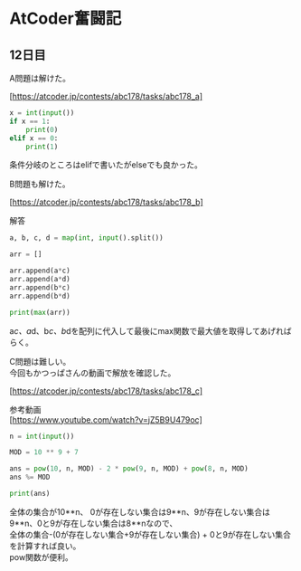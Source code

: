 # AtCoder奮闘記
## 12日目
A問題は解けた。

[https://atcoder.jp/contests/abc178/tasks/abc178_a]         


```python
x = int(input())
if x == 1:
    print(0)
elif x == 0:
    print(1)
```
条件分岐のところはelifで書いたがelseでも良かった。     

B問題も解けた。

[https://atcoder.jp/contests/abc178/tasks/abc178_b]         

解答
```python
a, b, c, d = map(int, input().split())

arr = []

arr.append(a*c)
arr.append(a*d)
arr.append(b*c)
arr.append(b*d)

print(max(arr))
```

a*c、a*d、b*c、b*dを配列に代入して最後にmax関数で最大値を取得してあげればらく。     

C問題は難しい。    
今回もかつっぱさんの動画で解放を確認した。    

[https://atcoder.jp/contests/abc178/tasks/abc178_c]         

参考動画     
[https://www.youtube.com/watch?v=jZ5B9U479oc]

```python
n = int(input())

MOD = 10 ** 9 + 7

ans = pow(10, n, MOD) - 2 * pow(9, n, MOD) + pow(8, n, MOD)
ans %= MOD

print(ans)
```

全体の集合が10\**n、 0が存在しない集合は9\**n、9が存在しない集合は9\**n、0と9が存在しない集合は8\**nなので、      
全体の集合-(0が存在しない集合+9が存在しない集合) + 0と9が存在しない集合を計算すれば良い。    
pow関数が便利。    

